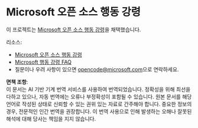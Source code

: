 # Microsoft 오픈 소스 행동 강령

이 프로젝트는 [Microsoft 오픈 소스 행동 강령](https://opensource.microsoft.com/codeofconduct/)을 채택했습니다.

리소스:

- [Microsoft 오픈 소스 행동 강령](https://opensource.microsoft.com/codeofconduct/)
- [Microsoft 행동 강령 FAQ](https://opensource.microsoft.com/codeofconduct/faq/)
- 질문이나 우려 사항이 있으면 [opencode@microsoft.com](mailto:opencode@microsoft.com)으로 연락하세요.

**면책 조항**:  
이 문서는 AI 기반 기계 번역 서비스를 사용하여 번역되었습니다. 정확성을 위해 최선을 다하고 있으나, 자동 번역에는 오류나 부정확성이 포함될 수 있습니다. 원본 문서를 해당 언어로 작성된 상태로 신뢰할 수 있는 권위 있는 자료로 간주해야 합니다. 중요한 정보의 경우, 전문적인 인간 번역을 권장합니다. 이 번역 사용으로 인해 발생하는 오해나 잘못된 해석에 대해 당사는 책임을 지지 않습니다.